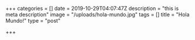 +++
categories = []
date = 2019-10-29T04:07:47Z
description = "this is meta description"
image = "/uploads/hola-mundo.jpg"
tags = []
title = "Hola Mundo!"
type = "post"

+++
